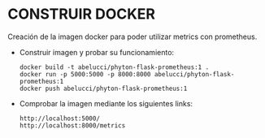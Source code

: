 # **CONSTRUIR DOCKER**

Creación de la imagen docker para poder utilizar metrics con prometheus.

* Construir imagen y probar su funcionamiento:

  ```
  docker build -t abelucci/phyton-flask-prometheus:1 .
  docker run -p 5000:5000 -p 8000:8000 abelucci/phyton-flask-prometheus:1
  docker push abelucci/phyton-flask-prometheus:1
  ```
* Comprobar la imagen mediante los siguientes links:

  ```
  http://localhost:5000/
  http://localhost:8000/metrics
  ```
